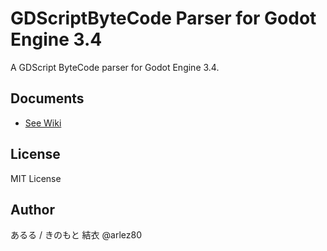 # GDScriptByteCode Parser for Godot Engine 3.4

A GDScript ByteCode parser for Godot Engine 3.4.

## Documents

- [See Wiki](https://bitbucket.org/arlez80/godot-byte-code-parser/wiki/)

## License

MIT License

## Author

あるる / きのもと 結衣 @arlez80
